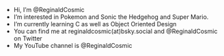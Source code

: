- Hi, I’m @ReginaldCosmic
- I’m interested in Pokemon and Sonic the Hedgehog and Super Mario.
- I’m currently learning C as well as Object Oriented Design
- You can find me at reginaldcosmic(at)bsky.social and @ReginaldCosmic on Twitter
- My YouTube channel is @ReginaldCosmic
